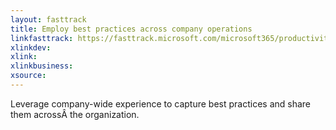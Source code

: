 ```yaml
---
layout: fasttrack
title: Employ best practices across company operations
linkfasttrack: https://fasttrack.microsoft.com/microsoft365/productivitylibrary/Employ-best-practices-across-company-operations 
xlinkdev: 
xlink: 
xlinkbusiness: 
xsource: 
---
```

Leverage company-wide experience to capture best practices and share them acrossÂ the organization.